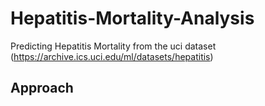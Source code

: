 # **Hepatitis-Mortality-Analysis**

Predicting Hepatitis Mortality from the uci dataset (https://archive.ics.uci.edu/ml/datasets/hepatitis)

## **Approach**


